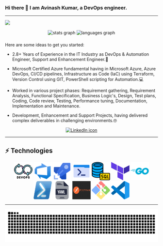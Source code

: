 ### Hi there 👋 I am Avinash Kumar, a DevOps engineer.
---
[![](https://visitcount.itsvg.in/api?id=aviavinashkr&icon=0&color=0)](https://visitcount.itsvg.in)

<div align="center">
  <img src="https://github-readme-stats.vercel.app/api?username=aviavinashkr&hide_title=false&hide_rank=false&show_icons=true&include_all_commits=true&count_private=true&disable_animations=false&theme=dracula&locale=en&hide_border=false&order=1" height="150" alt="stats graph"  />
  <img src="https://github-readme-stats.vercel.app/api/top-langs?username=aviavinashkr&locale=en&hide_title=false&layout=compact&card_width=320&langs_count=5&theme=dracula&hide_border=false&order=2" height="150" alt="languages graph"  />
</div>

###


<!-- **aviavinashkr/aviavinashkr** is a ✨ _special_ ✨ repository because its `README.md` (this file) appears on your GitHub profile. -->

Here are some ideas to get you started:

- 2.8+ Years of Experience in the IT Industry as DevOps & Automation Engineer, Support and Enhancement
Engineer.🏢

- Microsoft Certified Azure fundamental having in Microsoft Azure, Azure DevOps, CI/CD pipelines,
Infrastructure as Code (IaC) using Terraform, Version Control using GIT, PowerShell scripting for Automation.💻

- Worked in various project phases: Requirement gathering, Requirement Analysis, Functional Specification,
Business Logic's, Design, Test plans, Coding, Code review, Testing, Performance tuning, Documentation,
Implementation and Maintenance.

- Development, Enhancement and Support Projects, having delivered complex deliverables in challenging
environments.🤓



<p align="middle"><a href="https://www.linkedin.com/in/avinash-kumar-910957141/" title="Connect on LinkedIn"><img src="https://img.shields.io/badge/linkedin-%230077B5.svg?&style=for-the-badge&logo=linkedin&logoColor=white" alt="LinkedIn icon"/></a></p>

***

## ⚡ Technologies

<p align="middle">
  <img src="https://github.com/aviavinashkr/aviavinashkr/blob/main/assets/devops_5680036.png" alt="Devops" width="60" height="60"/>
  <img src="https://github.com/aviavinashkr/aviavinashkr/blob/main/assets/azure-devops-svgrepo-com.svg" alt="Azure-Devops" width="60" height="60"/>
  <img src="https://github.com/aviavinashkr/aviavinashkr/blob/main/assets/azurepipelines-svgrepo-com.svg" alt="Azure-Pipeline" width="60" height="60"/>
  <img src="https://github.com/aviavinashkr/aviavinashkr/blob/main/assets/terminal_8452890.png" alt="shell" width="60" height="60"/>
  <img src="https://github.com/aviavinashkr/aviavinashkr/blob/main/assets/database_4248443.png" alt="SQL" width="60" height="60"/>
    <img src="https://github.com/aviavinashkr/aviavinashkr/blob/main/assets/terraform.jpg" alt="terraform" width="60" height="60"/>
  <img src="https://github.com/aviavinashkr/aviavinashkr/blob/main/assets/golang_logo_icon_171073.png" alt="GO" width="60" height="60"/>
  <img src="https://github.com/aviavinashkr/aviavinashkr/blob/main/assets/powershell.png" alt="Powershell" width="60" height="60"/>
  <img src="https://github.com/aviavinashkr/aviavinashkr/blob/main/assets/yaml.png" alt="YAML" width="60" height="60"/>
  <img src="https://github.com/aviavinashkr/aviavinashkr/blob/main/assets/postman.jpg" alt="Postman" width="60" height="60"/>
  <img src="https://github.com/aviavinashkr/aviavinashkr/blob/main/assets/git-bash-logo.png" alt="GITBash" width="60" height="60"/>
  <img src="https://github.com/aviavinashkr/aviavinashkr/blob/main/assets/vscode.png" alt="vscode" width="60" height="60"/>
</p>


***
<img src="https://raw.githubusercontent.com/aviavinashkr/aviavinashkr/output/snake.svg" alt="Snake animation" />

###
